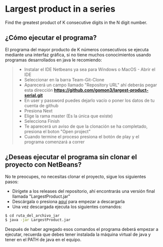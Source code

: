 Largest product in a series
=============

Find the greatest product of K consecutive digits in the N digit number.

¿Cómo ejecutar el programa?
-------------
El programa del mayor producto de K números consecutivos se ejecuta mediante una interfaz gráfica, si no tiene muchos conocimientos usando programas desarrollados en java le recomiendo: 

> - Instalar el IDE Netbeans ya sea para Windows o MacOS - Abrir el IDE
> - Seleccionar en la barra Team-Git-Clone
> - Aparecerá un campo llamado "Repository URL" ahí deberás pegar esta dirección **https://github.com/gomon3/largest-product-serial.git**
> - En user y password puedes dejarlo vacío o poner los datos de tu cuenta de github
> - Presiona Next
> - Elige la rama master (Es la única que existe)
> - Selecciona Finish
> - Te aparecerá un aviso de que la clonación se ha completado, presiona el boton "Open project"
> - Cuando termine el proceso presiona el botón de play y el programa comenzará a correr

¿Deseas ejecutar el programa sin clonar el proyecto con NetBeans?
-------------

No te preocupes, no necesitas clonar el proyecto, sigue los siguientes pasos:
- Dirígete a los releases del repositorio, ahí encontrarás una versión final llamada "LargestProduct.jar"
- Descárgala o presiona [aquí](https://github.com/gomon3/largest-product-serial/releases/download/v1.0/LargestProduct.jar) para empezar a descargarla
- Una vez descargada ejecuta los siguientes comandos:

```sh
$ cd ruta_del_archivo_jar
$ java -jar LargestProduct.jar
```
Después de haber agregado esos comandos el programa deberá empezar a ejecutar, recuerda que debes tener instalada la máquina virtual de java y tener en el PATH de java en el equipo.


